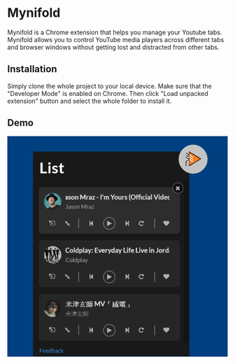 # Mynifold

Mynifold is a Chrome extension that helps you manage your Youtube tabs. Mynifold allows you to control YouTube media players across different tabs and browser windows without getting lost and distracted from other tabs.

## Installation

Simply clone the whole project to your local device. Make sure that the "Developer Mode" is enabled on Chrome. Then click "Load unpacked extension" button and select the whole folder to install it.

## Demo
![Mynifold](/demo/mynifold1.png)

